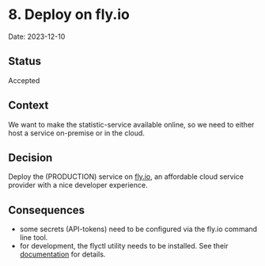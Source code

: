 # 8. Deploy on fly.io

Date: 2023-12-10

## Status

Accepted

## Context

We want to make the statistic-service available online, so we need to either host a service on-premise or in the cloud.

## Decision

Deploy the (PRODUCTION) service on [fly.io](https://fly.io), an affordable cloud service provider with a nice developer experience.

## Consequences

* some secrets (API-tokens) need to be configured via the fly.io command line tool.
* for development, the flyctl utility needs to be installed. See their [documentation](https://fly.io/docs/speedrun/) for details.
